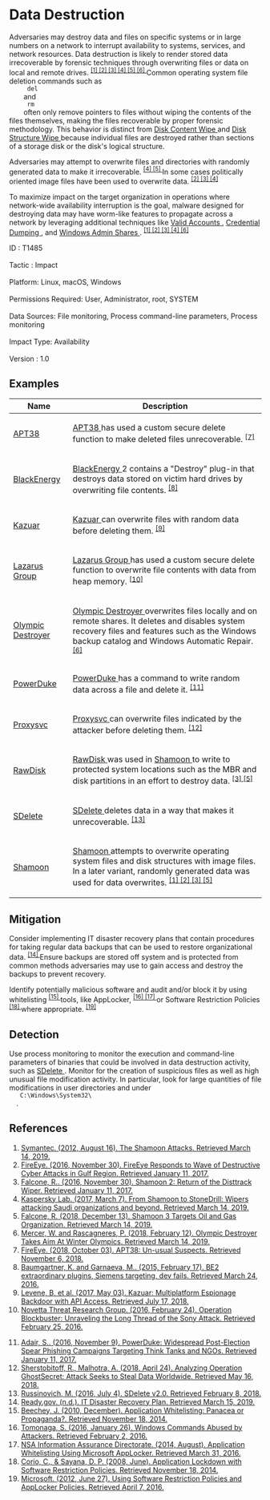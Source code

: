 <div class="container-fluid">
 <h1>
  Data Destruction
 </h1>
 <div class="row">
  <div class="col-md-8 description-body">
   <p>
    Adversaries may destroy data and files on specific systems or in large numbers on a network to interrupt availability to systems, services, and network resources. Data destruction is likely to render stored data irrecoverable by forensic techniques through overwriting files or data on local and remote drives.
    <span class="scite-citeref-number" data-reference="Symantec Shamoon 2012" id="scite-ref-1-a">
     <sup>
      <a aria-describedby="qtip-0" data-hasqtip="0" href="https://www.symantec.com/connect/blogs/shamoon-attacks" target="_blank">
       [1]
      </a>
     </sup>
    </span>
    <span class="scite-citeref-number" data-reference="FireEye Shamoon Nov 2016" id="scite-ref-2-a">
     <sup>
      <a aria-describedby="qtip-1" data-hasqtip="1" href="https://www.fireeye.com/blog/threat-research/2016/11/fireeye_respondsto.html" target="_blank">
       [2]
      </a>
     </sup>
    </span>
    <span class="scite-citeref-number" data-reference="Palo Alto Shamoon Nov 2016" id="scite-ref-3-a">
     <sup>
      <a aria-describedby="qtip-2" data-hasqtip="2" href="http://researchcenter.paloaltonetworks.com/2016/11/unit42-shamoon-2-return-disttrack-wiper/" target="_blank">
       [3]
      </a>
     </sup>
    </span>
    <span class="scite-citeref-number" data-reference="Kaspersky StoneDrill 2017" id="scite-ref-4-a">
     <sup>
      <a aria-describedby="qtip-3" data-hasqtip="3" href="https://media.kasperskycontenthub.com/wp-content/uploads/sites/43/2018/03/07180722/Report_Shamoon_StoneDrill_final.pdf" target="_blank">
       [4]
      </a>
     </sup>
    </span>
    <span class="scite-citeref-number" data-reference="Unit 42 Shamoon3 2018" id="scite-ref-5-a">
     <sup>
      <a aria-describedby="qtip-4" data-hasqtip="4" href="https://unit42.paloaltonetworks.com/shamoon-3-targets-oil-gas-organization/" target="_blank">
       [5]
      </a>
     </sup>
    </span>
    <span class="scite-citeref-number" data-reference="Talos Olympic Destroyer 2018" id="scite-ref-6-a">
     <sup>
      <a aria-describedby="qtip-5" data-hasqtip="5" href="https://blog.talosintelligence.com/2018/02/olympic-destroyer.html" target="_blank">
       [6]
      </a>
     </sup>
    </span>
    Common operating system file deletion commands such as
    <code>
     del
    </code>
    and
    <code>
     rm
    </code>
    often only remove pointers to files without wiping the contents of the files themselves, making the files recoverable by proper forensic methodology. This behavior is distinct from
    <a href="https://attack.mitre.org/techniques/T1488">
     Disk Content Wipe
    </a>
    and
    <a href="https://attack.mitre.org/techniques/T1487">
     Disk Structure Wipe
    </a>
    because individual files are destroyed rather than sections of a storage disk or the disk's logical structure.
   </p>
   <p>
    Adversaries may attempt to overwrite files and directories with randomly generated data to make it irrecoverable.
    <span class="scite-citeref-number" data-reference="Kaspersky StoneDrill 2017" id="scite-ref-4-a">
     <sup>
      <a aria-describedby="qtip-3" data-hasqtip="3" href="https://media.kasperskycontenthub.com/wp-content/uploads/sites/43/2018/03/07180722/Report_Shamoon_StoneDrill_final.pdf" target="_blank">
       [4]
      </a>
     </sup>
    </span>
    <span class="scite-citeref-number" data-reference="Unit 42 Shamoon3 2018" id="scite-ref-5-a">
     <sup>
      <a aria-describedby="qtip-4" data-hasqtip="4" href="https://unit42.paloaltonetworks.com/shamoon-3-targets-oil-gas-organization/" target="_blank">
       [5]
      </a>
     </sup>
    </span>
    In some cases politically oriented image files have been used to overwrite data.
    <span class="scite-citeref-number" data-reference="FireEye Shamoon Nov 2016" id="scite-ref-2-a">
     <sup>
      <a aria-describedby="qtip-1" data-hasqtip="1" href="https://www.fireeye.com/blog/threat-research/2016/11/fireeye_respondsto.html" target="_blank">
       [2]
      </a>
     </sup>
    </span>
    <span class="scite-citeref-number" data-reference="Palo Alto Shamoon Nov 2016" id="scite-ref-3-a">
     <sup>
      <a aria-describedby="qtip-2" data-hasqtip="2" href="http://researchcenter.paloaltonetworks.com/2016/11/unit42-shamoon-2-return-disttrack-wiper/" target="_blank">
       [3]
      </a>
     </sup>
    </span>
    <span class="scite-citeref-number" data-reference="Kaspersky StoneDrill 2017" id="scite-ref-4-a">
     <sup>
      <a aria-describedby="qtip-3" data-hasqtip="3" href="https://media.kasperskycontenthub.com/wp-content/uploads/sites/43/2018/03/07180722/Report_Shamoon_StoneDrill_final.pdf" target="_blank">
       [4]
      </a>
     </sup>
    </span>
   </p>
   <p>
    To maximize impact on the target organization in operations where network-wide availability interruption is the goal, malware designed for destroying data may have worm-like features to propagate across a network by leveraging additional techniques like
    <a href="https://attack.mitre.org/techniques/T1078">
     Valid Accounts
    </a>
    ,
    <a href="https://attack.mitre.org/techniques/T1003">
     Credential Dumping
    </a>
    , and
    <a href="https://attack.mitre.org/techniques/T1077">
     Windows Admin Shares
    </a>
    .
    <span class="scite-citeref-number" data-reference="Symantec Shamoon 2012" id="scite-ref-1-a">
     <sup>
      <a aria-describedby="qtip-0" data-hasqtip="0" href="https://www.symantec.com/connect/blogs/shamoon-attacks" target="_blank">
       [1]
      </a>
     </sup>
    </span>
    <span class="scite-citeref-number" data-reference="FireEye Shamoon Nov 2016" id="scite-ref-2-a">
     <sup>
      <a aria-describedby="qtip-1" data-hasqtip="1" href="https://www.fireeye.com/blog/threat-research/2016/11/fireeye_respondsto.html" target="_blank">
       [2]
      </a>
     </sup>
    </span>
    <span class="scite-citeref-number" data-reference="Palo Alto Shamoon Nov 2016" id="scite-ref-3-a">
     <sup>
      <a aria-describedby="qtip-2" data-hasqtip="2" href="http://researchcenter.paloaltonetworks.com/2016/11/unit42-shamoon-2-return-disttrack-wiper/" target="_blank">
       [3]
      </a>
     </sup>
    </span>
    <span class="scite-citeref-number" data-reference="Kaspersky StoneDrill 2017" id="scite-ref-4-a">
     <sup>
      <a aria-describedby="qtip-3" data-hasqtip="3" href="https://media.kasperskycontenthub.com/wp-content/uploads/sites/43/2018/03/07180722/Report_Shamoon_StoneDrill_final.pdf" target="_blank">
       [4]
      </a>
     </sup>
    </span>
    <span class="scite-citeref-number" data-reference="Talos Olympic Destroyer 2018" id="scite-ref-6-a">
     <sup>
      <a aria-describedby="qtip-5" data-hasqtip="5" href="https://blog.talosintelligence.com/2018/02/olympic-destroyer.html" target="_blank">
       [6]
      </a>
     </sup>
    </span>
   </p>
  </div>
  <div class="col-md-4">
   <div class="card">
    <div class="card-body">
     <div class="card-data">
      <span class="h5 card-title">
       ID
      </span>
      : T1485
      <br/>
      <br/>
     </div>
     <div class="card-data">
      <span class="h5 card-title">
      </span>
     </div>
     <div class="card-data">
      <span class="h5 card-title">
       Tactic
      </span>
      : Impact
      <br/>
      <br/>
     </div>
     <div class="card-data">
      <span class="h5 card-title">
       Platform:
      </span>
      Linux, macOS, Windows
      <br/>
      <br/>
     </div>
     <div class="card-data">
      <span class="h5 card-title">
      </span>
     </div>
     <div class="card-data">
      <span class="h5 card-title">
       Permissions Required:
      </span>
      User, Administrator, root, SYSTEM
      <br/>
      <br/>
     </div>
     <div class="card-data">
      <span class="h5 card-title">
      </span>
     </div>
     <div class="card-data">
      <span class="h5 card-title">
       Data Sources:
      </span>
      File monitoring, Process command-line parameters, Process monitoring
      <br/>
      <br/>
     </div>
     <div class="card-data">
      <span class="h5 card-title">
      </span>
     </div>
     <div class="card-data">
      <span class="h5 card-title">
      </span>
     </div>
     <div class="card-data">
      <span class="h5 card-title">
      </span>
     </div>
     <div class="card-data">
      <span class="h5 card-title">
       Impact Type:
      </span>
      Availability
      <br/>
      <br/>
     </div>
     <div class="card-data">
      <span class="h5 card-title">
      </span>
     </div>
     <div class="card-data">
      <span class="h5 card-title">
      </span>
     </div>
     <div class="card-data">
      <span class="h5 card-title">
      </span>
     </div>
     <div class="card-data">
      <span class="h5 card-title">
       Version
      </span>
      : 1.0
     </div>
    </div>
   </div>
  </div>
 </div>
 <h2 class="pt-3" id="examples">
  Examples
 </h2>
 <table class="table table-bordered table-light mt-2">
  <thead>
   <tr>
    <th scope="col">
     Name
    </th>
    <th scope="col">
     Description
    </th>
   </tr>
  </thead>
  <tbody class="bg-white">
   <tr>
    <td>
     <a href="https://attack.mitre.org/groups/G0082">
      APT38
     </a>
    </td>
    <td>
     <p>
      <a href="https://attack.mitre.org/groups/G0082">
       APT38
      </a>
      has used a custom secure delete function to make deleted files unrecoverable.
      <span class="scite-citeref-number" data-reference="FireEye APT38 Oct 2018" id="scite-ref-7-a" onclick="scrollToRef('scite-7')">
       <sup>
        <a aria-describedby="qtip-6" data-hasqtip="6" href="https://content.fireeye.com/apt/rpt-apt38" target="_blank">
         [7]
        </a>
       </sup>
      </span>
     </p>
    </td>
   </tr>
   <tr>
    <td>
     <a href="https://attack.mitre.org/software/S0089">
      BlackEnergy
     </a>
    </td>
    <td>
     <p>
      <a href="https://attack.mitre.org/software/S0089">
       BlackEnergy
      </a>
      2 contains a "Destroy" plug-in that destroys data stored on victim hard drives by overwriting file contents.
      <span class="scite-citeref-number" data-reference="Securelist BlackEnergy Feb 2015" id="scite-ref-8-a" onclick="scrollToRef('scite-8')">
       <sup>
        <a aria-describedby="qtip-7" data-hasqtip="7" href="https://securelist.com/be2-extraordinary-plugins-siemens-targeting-dev-fails/68838/" target="_blank">
         [8]
        </a>
       </sup>
      </span>
     </p>
    </td>
   </tr>
   <tr>
    <td>
     <a href="https://attack.mitre.org/software/S0265">
      Kazuar
     </a>
    </td>
    <td>
     <p>
      <a href="https://attack.mitre.org/software/S0265">
       Kazuar
      </a>
      can overwrite files with random data before deleting them.
      <span class="scite-citeref-number" data-reference="Unit 42 Kazuar May 2017" id="scite-ref-9-a" onclick="scrollToRef('scite-9')">
       <sup>
        <a aria-describedby="qtip-8" data-hasqtip="8" href="https://researchcenter.paloaltonetworks.com/2017/05/unit42-kazuar-multiplatform-espionage-backdoor-api-access/" target="_blank">
         [9]
        </a>
       </sup>
      </span>
     </p>
    </td>
   </tr>
   <tr>
    <td>
     <a href="https://attack.mitre.org/groups/G0032">
      Lazarus Group
     </a>
    </td>
    <td>
     <p>
      <a href="https://attack.mitre.org/groups/G0032">
       Lazarus Group
      </a>
      has used a custom secure delete function to overwrite file contents with data from heap memory.
      <span class="scite-citeref-number" data-reference="Novetta Blockbuster" id="scite-ref-10-a" onclick="scrollToRef('scite-10')">
       <sup>
        <a aria-describedby="qtip-9" data-hasqtip="9" href="https://www.operationblockbuster.com/wp-content/uploads/2016/02/Operation-Blockbuster-Report.pdf" target="_blank">
         [10]
        </a>
       </sup>
      </span>
     </p>
    </td>
   </tr>
   <tr>
    <td>
     <a href="https://attack.mitre.org/software/S0365">
      Olympic Destroyer
     </a>
    </td>
    <td>
     <p>
      <a href="https://attack.mitre.org/software/S0365">
       Olympic Destroyer
      </a>
      overwrites files locally and on remote shares. It deletes and disables system recovery files and features such as the Windows backup catalog and Windows Automatic Repair.
      <span class="scite-citeref-number" data-reference="Talos Olympic Destroyer 2018" id="scite-ref-6-a" onclick="scrollToRef('scite-6')">
       <sup>
        <a aria-describedby="qtip-5" data-hasqtip="5" href="https://blog.talosintelligence.com/2018/02/olympic-destroyer.html" target="_blank">
         [6]
        </a>
       </sup>
      </span>
     </p>
    </td>
   </tr>
   <tr>
    <td>
     <a href="https://attack.mitre.org/software/S0139">
      PowerDuke
     </a>
    </td>
    <td>
     <p>
      <a href="https://attack.mitre.org/software/S0139">
       PowerDuke
      </a>
      has a command to write random data across a file and delete it.
      <span class="scite-citeref-number" data-reference="Volexity PowerDuke November 2016" id="scite-ref-11-a" onclick="scrollToRef('scite-11')">
       <sup>
        <a aria-describedby="qtip-10" data-hasqtip="10" href="https://www.volexity.com/blog/2016/11/09/powerduke-post-election-spear-phishing-campaigns-targeting-think-tanks-and-ngos/" target="_blank">
         [11]
        </a>
       </sup>
      </span>
     </p>
    </td>
   </tr>
   <tr>
    <td>
     <a href="https://attack.mitre.org/software/S0238">
      Proxysvc
     </a>
    </td>
    <td>
     <p>
      <a href="https://attack.mitre.org/software/S0238">
       Proxysvc
      </a>
      can overwrite files indicated by the attacker before deleting them.
      <span class="scite-citeref-number" data-reference="McAfee GhostSecret" id="scite-ref-12-a" onclick="scrollToRef('scite-12')">
       <sup>
        <a aria-describedby="qtip-11" data-hasqtip="11" href="https://securingtomorrow.mcafee.com/mcafee-labs/analyzing-operation-ghostsecret-attack-seeks-to-steal-data-worldwide/" target="_blank">
         [12]
        </a>
       </sup>
      </span>
     </p>
    </td>
   </tr>
   <tr>
    <td>
     <a href="https://attack.mitre.org/software/S0364">
      RawDisk
     </a>
    </td>
    <td>
     <p>
      <a href="https://attack.mitre.org/software/S0364">
       RawDisk
      </a>
      was used in
      <a href="https://attack.mitre.org/software/S0140">
       Shamoon
      </a>
      to write to protected system locations such as the MBR and disk partitions in an effort to destroy data.
      <span class="scite-citeref-number" data-reference="Palo Alto Shamoon Nov 2016" id="scite-ref-3-a" onclick="scrollToRef('scite-3')">
       <sup>
        <a aria-describedby="qtip-2" data-hasqtip="2" href="http://researchcenter.paloaltonetworks.com/2016/11/unit42-shamoon-2-return-disttrack-wiper/" target="_blank">
         [3]
        </a>
       </sup>
      </span>
      <span class="scite-citeref-number" data-reference="Unit 42 Shamoon3 2018" id="scite-ref-5-a" onclick="scrollToRef('scite-5')">
       <sup>
        <a aria-describedby="qtip-4" data-hasqtip="4" href="https://unit42.paloaltonetworks.com/shamoon-3-targets-oil-gas-organization/" target="_blank">
         [5]
        </a>
       </sup>
      </span>
     </p>
    </td>
   </tr>
   <tr>
    <td>
     <a href="https://attack.mitre.org/software/S0195">
      SDelete
     </a>
    </td>
    <td>
     <p>
      <a href="https://attack.mitre.org/software/S0195">
       SDelete
      </a>
      deletes data in a way that makes it unrecoverable.
      <span class="scite-citeref-number" data-reference="Microsoft SDelete July 2016" id="scite-ref-13-a" onclick="scrollToRef('scite-13')">
       <sup>
        <a aria-describedby="qtip-12" data-hasqtip="12" href="https://docs.microsoft.com/en-us/sysinternals/downloads/sdelete" target="_blank">
         [13]
        </a>
       </sup>
      </span>
     </p>
    </td>
   </tr>
   <tr>
    <td>
     <a href="https://attack.mitre.org/software/S0140">
      Shamoon
     </a>
    </td>
    <td>
     <p>
      <a href="https://attack.mitre.org/software/S0140">
       Shamoon
      </a>
      attempts to overwrite operating system files and disk structures with image files. In a later variant, randomly generated data was used for data overwrites.
      <span class="scite-citeref-number" data-reference="Symantec Shamoon 2012" id="scite-ref-1-a" onclick="scrollToRef('scite-1')">
       <sup>
        <a aria-describedby="qtip-0" data-hasqtip="0" href="https://www.symantec.com/connect/blogs/shamoon-attacks" target="_blank">
         [1]
        </a>
       </sup>
      </span>
      <span class="scite-citeref-number" data-reference="FireEye Shamoon Nov 2016" id="scite-ref-2-a" onclick="scrollToRef('scite-2')">
       <sup>
        <a aria-describedby="qtip-1" data-hasqtip="1" href="https://www.fireeye.com/blog/threat-research/2016/11/fireeye_respondsto.html" target="_blank">
         [2]
        </a>
       </sup>
      </span>
      <span class="scite-citeref-number" data-reference="Palo Alto Shamoon Nov 2016" id="scite-ref-3-a" onclick="scrollToRef('scite-3')">
       <sup>
        <a aria-describedby="qtip-2" data-hasqtip="2" href="http://researchcenter.paloaltonetworks.com/2016/11/unit42-shamoon-2-return-disttrack-wiper/" target="_blank">
         [3]
        </a>
       </sup>
      </span>
      <span class="scite-citeref-number" data-reference="Unit 42 Shamoon3 2018" id="scite-ref-5-a" onclick="scrollToRef('scite-5')">
       <sup>
        <a aria-describedby="qtip-4" data-hasqtip="4" href="https://unit42.paloaltonetworks.com/shamoon-3-targets-oil-gas-organization/" target="_blank">
         [5]
        </a>
       </sup>
      </span>
     </p>
    </td>
   </tr>
  </tbody>
 </table>
 <h2 class="pt-3" id="mitigation">
  Mitigation
 </h2>
 <p>
  Consider implementing IT disaster recovery plans that contain procedures for taking regular data backups that can be used to restore organizational data.
  <span class="scite-citeref-number" data-reference="Ready.gov IT DRP" id="scite-ref-14-a">
   <sup>
    <a aria-describedby="qtip-13" data-hasqtip="13" href="https://www.ready.gov/business/implementation/IT" target="_blank">
     [14]
    </a>
   </sup>
  </span>
  Ensure backups are stored off system and is protected from common methods adversaries may use to gain access and destroy the backups to prevent recovery.
 </p>
 <p>
  Identify potentially malicious software and audit and/or block it by using whitelisting
  <span class="scite-citeref-number" data-reference="Beechey 2010" id="scite-ref-15-a">
   <sup>
    <a aria-describedby="qtip-14" data-hasqtip="14" href="http://www.sans.org/reading-room/whitepapers/application/application-whitelisting-panacea-propaganda-33599" target="_blank">
     [15]
    </a>
   </sup>
  </span>
  tools, like AppLocker,
  <span class="scite-citeref-number" data-reference="Windows Commands JPCERT" id="scite-ref-16-a">
   <sup>
    <a aria-describedby="qtip-15" data-hasqtip="15" href="http://blog.jpcert.or.jp/2016/01/windows-commands-abused-by-attackers.html" target="_blank">
     [16]
    </a>
   </sup>
  </span>
  <span class="scite-citeref-number" data-reference="NSA MS AppLocker" id="scite-ref-17-a">
   <sup>
    <a aria-describedby="qtip-16" data-hasqtip="16" href="https://www.iad.gov/iad/library/ia-guidance/tech-briefs/application-whitelisting-using-microsoft-applocker.cfm" target="_blank">
     [17]
    </a>
   </sup>
  </span>
  or Software Restriction Policies
  <span class="scite-citeref-number" data-reference="Corio 2008" id="scite-ref-18-a">
   <sup>
    <a aria-describedby="qtip-17" data-hasqtip="17" href="http://technet.microsoft.com/en-us/magazine/2008.06.srp.aspx" target="_blank">
     [18]
    </a>
   </sup>
  </span>
  where appropriate.
  <span class="scite-citeref-number" data-reference="TechNet Applocker vs SRP" id="scite-ref-19-a">
   <sup>
    <a aria-describedby="qtip-18" data-hasqtip="18" href="https://technet.microsoft.com/en-us/library/ee791851.aspx" target="_blank">
     [19]
    </a>
   </sup>
  </span>
 </p>
 <h2 class="pt-3" id="detection">
  Detection
 </h2>
 <p>
  Use process monitoring to monitor the execution and command-line parameters of binaries that could be involved in data destruction activity, such as
  <a href="https://attack.mitre.org/software/S0195">
   SDelete
  </a>
  . Monitor for the creation of suspicious files as well as high unusual file modification activity. In particular, look for large quantities of file modifications in user directories and under
  <code>
   C:\Windows\System32\
  </code>
  .
 </p>
 <h2 class="pt-3" id="references">
  References
 </h2>
 <div class="row">
  <div class="col">
   <ol>
    <li>
     <span class="scite-citation" id="scite-1">
      <span class="scite-citation-text">
       <a class="external text" href="https://www.symantec.com/connect/blogs/shamoon-attacks" name="scite-1" rel="nofollow" target="_blank">
        Symantec. (2012, August 16). The Shamoon Attacks. Retrieved March 14, 2019.
       </a>
      </span>
     </span>
    </li>
    <li>
     <span class="scite-citation" id="scite-2">
      <span class="scite-citation-text">
       <a class="external text" href="https://www.fireeye.com/blog/threat-research/2016/11/fireeye_respondsto.html" name="scite-2" rel="nofollow" target="_blank">
        FireEye. (2016, November 30). FireEye Responds to Wave of Destructive Cyber Attacks in Gulf Region. Retrieved January 11, 2017.
       </a>
      </span>
     </span>
    </li>
    <li>
     <span class="scite-citation" id="scite-3">
      <span class="scite-citation-text">
       <a class="external text" href="http://researchcenter.paloaltonetworks.com/2016/11/unit42-shamoon-2-return-disttrack-wiper/" name="scite-3" rel="nofollow" target="_blank">
        Falcone, R.. (2016, November 30). Shamoon 2: Return of the Disttrack Wiper. Retrieved January 11, 2017.
       </a>
      </span>
     </span>
    </li>
    <li>
     <span class="scite-citation" id="scite-4">
      <span class="scite-citation-text">
       <a class="external text" href="https://media.kasperskycontenthub.com/wp-content/uploads/sites/43/2018/03/07180722/Report_Shamoon_StoneDrill_final.pdf" name="scite-4" rel="nofollow" target="_blank">
        Kaspersky Lab. (2017, March 7). From Shamoon to StoneDrill: Wipers attacking Saudi organizations and beyond. Retrieved March 14, 2019.
       </a>
      </span>
     </span>
    </li>
    <li>
     <span class="scite-citation" id="scite-5">
      <span class="scite-citation-text">
       <a class="external text" href="https://unit42.paloaltonetworks.com/shamoon-3-targets-oil-gas-organization/" name="scite-5" rel="nofollow" target="_blank">
        Falcone, R. (2018, December 13). Shamoon 3 Targets Oil and Gas Organization. Retrieved March 14, 2019.
       </a>
      </span>
     </span>
    </li>
    <li>
     <span class="scite-citation" id="scite-6">
      <span class="scite-citation-text">
       <a class="external text" href="https://blog.talosintelligence.com/2018/02/olympic-destroyer.html" name="scite-6" rel="nofollow" target="_blank">
        Mercer, W. and Rascagneres, P. (2018, February 12). Olympic Destroyer Takes Aim At Winter Olympics. Retrieved March 14, 2019.
       </a>
      </span>
     </span>
    </li>
    <li>
     <span class="scite-citation" id="scite-7">
      <span class="scite-citation-text">
       <a class="external text" href="https://content.fireeye.com/apt/rpt-apt38" name="scite-7" rel="nofollow" target="_blank">
        FireEye. (2018, October 03). APT38: Un-usual Suspects. Retrieved November 6, 2018.
       </a>
      </span>
     </span>
    </li>
    <li>
     <span class="scite-citation" id="scite-8">
      <span class="scite-citation-text">
       <a class="external text" href="https://securelist.com/be2-extraordinary-plugins-siemens-targeting-dev-fails/68838/" name="scite-8" rel="nofollow" target="_blank">
        Baumgartner, K. and Garnaeva, M.. (2015, February 17). BE2 extraordinary plugins, Siemens targeting, dev fails. Retrieved March 24, 2016.
       </a>
      </span>
     </span>
    </li>
    <li>
     <span class="scite-citation" id="scite-9">
      <span class="scite-citation-text">
       <a class="external text" href="https://researchcenter.paloaltonetworks.com/2017/05/unit42-kazuar-multiplatform-espionage-backdoor-api-access/" name="scite-9" rel="nofollow" target="_blank">
        Levene, B, et al. (2017, May 03). Kazuar: Multiplatform Espionage Backdoor with API Access. Retrieved July 17, 2018.
       </a>
      </span>
     </span>
    </li>
    <li>
     <span class="scite-citation" id="scite-10">
      <span class="scite-citation-text">
       <a class="external text" href="https://www.operationblockbuster.com/wp-content/uploads/2016/02/Operation-Blockbuster-Report.pdf" name="scite-10" rel="nofollow" target="_blank">
        Novetta Threat Research Group. (2016, February 24). Operation Blockbuster: Unraveling the Long Thread of the Sony Attack. Retrieved February 25, 2016.
       </a>
      </span>
     </span>
    </li>
   </ol>
  </div>
  <div class="col">
   <ol start="11.5">
    <li>
     <span class="scite-citation" id="scite-11">
      <span class="scite-citation-text">
       <a class="external text" href="https://www.volexity.com/blog/2016/11/09/powerduke-post-election-spear-phishing-campaigns-targeting-think-tanks-and-ngos/" name="scite-11" rel="nofollow" target="_blank">
        Adair, S.. (2016, November 9). PowerDuke: Widespread Post-Election Spear Phishing Campaigns Targeting Think Tanks and NGOs. Retrieved January 11, 2017.
       </a>
      </span>
     </span>
    </li>
    <li>
     <span class="scite-citation" id="scite-12">
      <span class="scite-citation-text">
       <a class="external text" href="https://securingtomorrow.mcafee.com/mcafee-labs/analyzing-operation-ghostsecret-attack-seeks-to-steal-data-worldwide/" name="scite-12" rel="nofollow" target="_blank">
        Sherstobitoff, R., Malhotra, A. (2018, April 24). Analyzing Operation GhostSecret: Attack Seeks to Steal Data Worldwide. Retrieved May 16, 2018.
       </a>
      </span>
     </span>
    </li>
    <li>
     <span class="scite-citation" id="scite-13">
      <span class="scite-citation-text">
       <a class="external text" href="https://docs.microsoft.com/en-us/sysinternals/downloads/sdelete" name="scite-13" rel="nofollow" target="_blank">
        Russinovich, M. (2016, July 4). SDelete v2.0. Retrieved February 8, 2018.
       </a>
      </span>
     </span>
    </li>
    <li>
     <span class="scite-citation" id="scite-14">
      <span class="scite-citation-text">
       <a class="external text" href="https://www.ready.gov/business/implementation/IT" name="scite-14" rel="nofollow" target="_blank">
        Ready.gov. (n.d.). IT Disaster Recovery Plan. Retrieved March 15, 2019.
       </a>
      </span>
     </span>
    </li>
    <li>
     <span class="scite-citation" id="scite-15">
      <span class="scite-citation-text">
       <a class="external text" href="http://www.sans.org/reading-room/whitepapers/application/application-whitelisting-panacea-propaganda-33599" name="scite-15" rel="nofollow" target="_blank">
        Beechey, J. (2010, December). Application Whitelisting: Panacea or Propaganda?. Retrieved November 18, 2014.
       </a>
      </span>
     </span>
    </li>
    <li>
     <span class="scite-citation" id="scite-16">
      <span class="scite-citation-text">
       <a class="external text" href="http://blog.jpcert.or.jp/2016/01/windows-commands-abused-by-attackers.html" name="scite-16" rel="nofollow" target="_blank">
        Tomonaga, S. (2016, January 26). Windows Commands Abused by Attackers. Retrieved February 2, 2016.
       </a>
      </span>
     </span>
    </li>
    <li>
     <span class="scite-citation" id="scite-17">
      <span class="scite-citation-text">
       <a class="external text" href="https://www.iad.gov/iad/library/ia-guidance/tech-briefs/application-whitelisting-using-microsoft-applocker.cfm" name="scite-17" rel="nofollow" target="_blank">
        NSA Information Assurance Directorate. (2014, August). Application Whitelisting Using Microsoft AppLocker. Retrieved March 31, 2016.
       </a>
      </span>
     </span>
    </li>
    <li>
     <span class="scite-citation" id="scite-18">
      <span class="scite-citation-text">
       <a class="external text" href="http://technet.microsoft.com/en-us/magazine/2008.06.srp.aspx" name="scite-18" rel="nofollow" target="_blank">
        Corio, C., &amp; Sayana, D. P. (2008, June). Application Lockdown with Software Restriction Policies. Retrieved November 18, 2014.
       </a>
      </span>
     </span>
    </li>
    <li>
     <span class="scite-citation" id="scite-19">
      <span class="scite-citation-text">
       <a class="external text" href="https://technet.microsoft.com/en-us/library/ee791851.aspx" name="scite-19" rel="nofollow" target="_blank">
        Microsoft. (2012, June 27). Using Software Restriction Policies and AppLocker Policies. Retrieved April 7, 2016.
       </a>
      </span>
     </span>
    </li>
   </ol>
  </div>
 </div>
</div>
